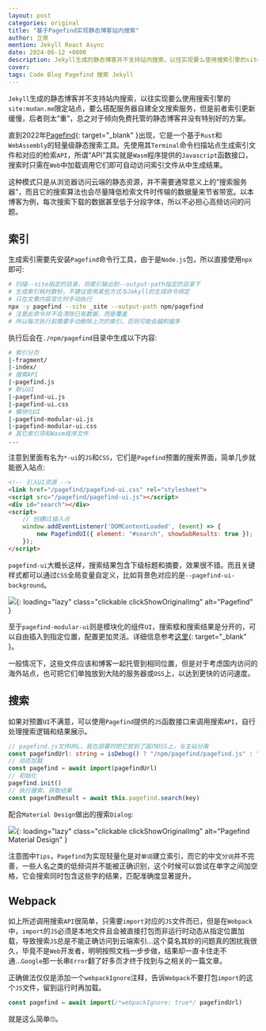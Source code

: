 ```yaml
---
layout: post
categories: original
title: "基于Pagefind实现静态博客站内搜索"
author: 立泉
mention: Jekyll React Async
date: 2024-06-12 +0800
description: Jekyll生成的静态博客并不支持站内搜索，以往实现要么使用搜索引擎的site:mudan.me限定站点，要么搭配服务器自建全文搜索服务，但是前者索引更新缓慢，后者则太“重”，总之对于倾向免费托管的静态博客并没有特别好的方案。
cover: 
tags: Code Blog Pagefind 搜索 Jekyll
---
```


`Jekyll`生成的静态博客并不支持站内搜索，以往实现要么使用搜索引擎的`site:mudan.me`限定站点，要么搭配服务器自建全文搜索服务，但是前者索引更新缓慢，后者则太“重”，总之对于倾向免费托管的静态博客并没有特别好的方案。

直到2022年[Pagefind](https://pagefind.app/){: target="_blank" }出现，它是一个基于`Rust`和`WebAssembly`的轻量级静态搜索工具。先使用其`Terminal`命令扫描站点生成索引文件和对应的检索`API`，所谓“API”其实就是`Wasm`程序提供的`Javascript`函数接口，搜索时只需在`Web`中加载调用它们即可自动访问索引文件从中生成结果。

这种模式只是从浏览器访问云端的静态资源，并不需要通常意义上的“搜索服务器”，而且它的搜索算法也会尽量降低检索文件时传输的数据量来节省带宽。以本博客为例，每次搜索下载的数据甚至低于分段字体，所以不必担心高频访问的问题。

## 索引

生成索引需要先安装`Pagefind`命令行工具，由于是`Node.js`包，所以直接使用`npx`即可:

```sh
# 扫描--site指定的目录，将索引输出到--output-path指定的目录下
# 生成索引耗时数秒，不建议使用某些方式与Jekyll的生成命令绑定
# 只在文章内容变化时手动执行
npx -y pagefind --site _site --output-path npm/pagefind
# 注意此命令并不会清除已有数据，而是覆盖
# 所以每次执行前需要手动删除上次的索引，否则可能会越积越多
```

执行后会在`./npm/pagefind`目录中生成以下内容:

```sh
# 索引分页
|-fragment/
|-index/
# 搜索API
|-pagefind.js
# 默认UI
|-pagefind-ui.js
|-pagefind-ui.css
# 模块化UI
|-pagefind-modular-ui.js
|-pagefind-modular-ui.css
# 其它索引项和Wasm程序文件
...
```

注意到里面有名为`*-ui`的`JS`和`CSS`，它们是`Pagefind`预置的搜索界面，简单几步就能嵌入站点:

```html
<!-- 引入UI资源 -->
<link href="/pagefind/pagefind-ui.css" rel="stylesheet">
<script src="/pagefind/pagefind-ui.js"></script>
<div id="search"></div>
<script>
    // 创建UI插入点
    window.addEventListener('DOMContentLoaded', (event) => {
        new PagefindUI({ element: "#search", showSubResults: true });
    });
</script>
```

`pagefind-ui`大概长这样，搜索结果包含下级标题和摘要，效果很不错。而且关键样式都可以通过`CSS`全局变量自定义，比如背景色对应的是`--pagefind-ui-background`。

![](https://apqx.oss-cn-hangzhou.aliyuncs.com/blog/original/20240612/pagefind-ui.webp){: loading="lazy" class="clickable clickShowOriginalImg" alt="Pagefind" }

至于`pagefind-modular-ui`则是模块化的组件`UI`，搜索框和搜索结果是分开的，可以自由插入到指定位置，配置更加灵活。详细信息参考[这里](https://www.npmjs.com/package/@pagefind/modular-ui){: target="_blank" }。

一般情况下，这些文件应该和博客一起托管到相同位置，但是对于考虑国内访问的海外站点，也可把它们单独放到大陆的服务器或`OSS`上，以达到更快的访问速度。

## 搜索

如果对预置`UI`不满意，可以使用`Pagefind`提供的`JS`函数接口来调用搜索`API`，自行处理搜索逻辑和结果展示。

```ts
// pagefind.js文件URL，我在部署时把它放到了国内OSS上，与主站分离
const pagefindUrl: string = isDebug() ? "/npm/pagefind/pagefind.js" : "https://apqx.***.com/blog/pagefind/pagefind.js"
// 动态加载
const pagefind = await import(pagefindUrl)
// 初始化
pagefind.init()
// 执行搜索，获取结果
const pagefindResult = await this.pagefind.search(key)
```

配合`Material Design`做出的搜索`Dialog`:

![](https://apqx.oss-cn-hangzhou.aliyuncs.com/blog/original/20240612/pagefind-api.webp){: loading="lazy" class="clickable clickShowOriginalImg" alt="Pagefind Material Design" }

注意图中`Tips`，`Pagefind`为实现轻量化是对`单词`建立索引，而它的中文`分词`并不完善，一些人名之类的低频词并不能被正确识别，这个时候可以尝试在单字之间加空格，它会搜索同时包含这些字的结果，匹配准确度显著提升。

## Webpack

如上所述调用搜索`API`很简单，只需要`import`对应的`JS`文件而已，但是在`Webpack`中，`import`的`JS`必须是本地文件且会被直接打包而非运行时动态从指定位置加载，导致搜索`JS`总是不能正确访问到云端索引...这个莫名其妙的问题真的困扰我很久，毕竟不是`Web`开发者，明明按照文档一步步做，结果却一直卡住走不通...`Google`那一长串`Error`翻了好多页才终于找到与之相关的一篇文章。

正确做法仅仅是添加一个`webpackIgnore`注释，告诉`Webpack`不要打包`import`的这个`JS`文件，留到运行时再加载。

```ts
const pagefind = await import(/*webpackIgnore: true*/ pagefindUrl)
```

就是这么简单🙄。